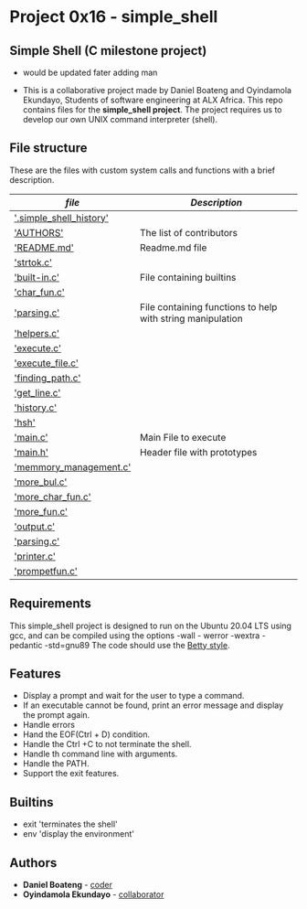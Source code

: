 # Project 0x16 - simple_shell
## Simple Shell (C milestone project)
- would be updated fater adding man 

* This is a collaborative project made by Daniel Boateng and Oyindamola Ekundayo, Students of software engineering at ALX Africa. This repo contains files for the **simple_shell project**. The project requires us to develop our own UNIX command interpreter (shell).

## File structure

These are the files with custom system calls and functions with a brief description.

|  ***file***  | ***Description***     |
|-------------|------------------------|
| ['.simple_shell_history'](./.simple_shell_history) |   |
| ['AUTHORS'](./AUTHORS) | The list of contributors |
| ['README.md'](./README.md) | Readme.md file |
| ['strtok.c'](./_strtok.c) |   |
| ['built-in.c'](./built-in.c) | File containing builtins |
| ['char_fun.c'](./char_fun.c) |   |
| ['parsing.c'](./parsing.c) | File containing functions to help with string manipulation |
| ['helpers.c'](./helpers.c) |   |
| ['execute.c'](./execute.c) |   |
| ['execute_file.c'](./execute_file.c) |   |
| ['finding_path.c'](./finding_path.c) |   |
| ['get_line.c'](./get_line.c) |   |
| ['history.c'](./history.c) |   |
| ['hsh'](./hsh) |   |
| ['main.c'](./main.h) | Main File to execute |
| ['main.h'](./main.c) | Header file with prototypes |
| ['memmory_management.c'](./memmory_management.c) |   |
| ['more_bul.c'](./more_bul.c) |   |
| ['more_char_fun.c'](./more_char_fun.c) |   |
| ['more_fun.c'](./more_fun.c) |   |
| ['output.c'](./output.c) |   |
| ['parsing.c'](./parsing.c) |   |
| ['printer.c'](./printer.c) |   |
| ['prompetfun.c'](./prompetfun.c) |   |

## Requirements
This simple_shell project is designed to run on the Ubuntu 20.04 LTS using gcc, and can be compiled using the options -wall - werror -wextra -pedantic -std=gnu89
The code should use the [Betty style](https://github.com/holbertonschool/Betty).

## Features
* Display a prompt and wait for the user to type a command.
* If an executable cannot be found, print an error message and display the prompt again.
* Handle errors
* Hand the EOF(Ctrl + D) condition.
* Handle the Ctrl +C to not terminate the shell.
* Handle th command line with arguments.
* Handle the PATH.
* Support the exit features.

## Builtins
* exit 'terminates the shell'
* env 'display the environment'

## Authors
* **Daniel Boateng** - [coder](https://github.com/Dan-Boat)
* **Oyindamola Ekundayo** - [collaborator](https://github.com/ekundayo365)

